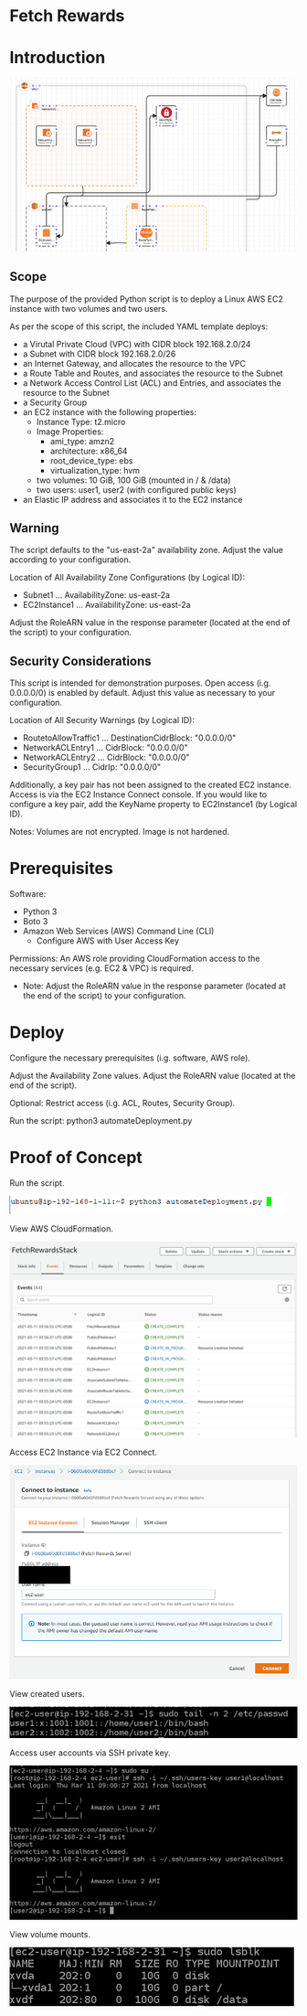 # Fetch Rewards

# Introduction
![Topology](https://github.com/alexlop00/Fetch-Rewards-AlexanderLopez/blob/2c5f10d095f4ad068b6a049be661b10e3595e18d/FetchRewards.PNG) 

## Scope
The purpose of the provided Python script is to deploy a Linux AWS EC2 instance with two volumes and two users.

As per the scope of this script, the included YAML template deploys:
* a Virutal Private Cloud (VPC) with CIDR block 192.168.2.0/24
* a Subnet with CIDR block 192.168.2.0/26
* an Internet Gateway, and allocates the resource to the VPC
* a Route Table and Routes, and associates the resource to the Subnet
* a Network Access Control List (ACL) and Entries, and associates the resource to the Subnet
* a Security Group
* an EC2 instance with the following properties:
  * Instance Type: t2.micro
  * Image Properties:
    * ami_type: amzn2
    * architecture: x86_64
    * root_device_type: ebs
    * virtualization_type: hvm 
  * two volumes: 10 GiB, 100 GiB (mounted in / & /data)
  * two users: user1, user2 (with configured public keys)
* an Elastic IP address and associates it to the EC2 instance

## Warning

The script defaults to the "us-east-2a" availability zone. Adjust the value according to your configuration.

Location of All Availability Zone Configurations (by Logical ID):
* Subnet1 ... AvailabilityZone: us-east-2a
* EC2Instance1 ... AvailabilityZone: us-east-2a

Adjust the RoleARN value in the response parameter (located at the end of the script) to your configuration. 

## Security Considerations

This script is intended for demonstration purposes. Open access (i.g. 0.0.0.0/0) is enabled by default. 
Adjust this value as necessary to your configuration. 

Location of All Security Warnings (by Logical ID):
* RoutetoAllowTraffic1 ... DestinationCidrBlock: "0.0.0.0/0" 
* NetworkACLEntry1 ... CidrBlock: "0.0.0.0/0"
* NetworkACLEntry2 ... CidrBlock: "0.0.0.0/0"
* SecurityGroup1 ... CidrIp: "0.0.0.0/0"

Additionally, a key pair has not been assigned to the created EC2 instance. Access is via the EC2 Instance Connect console. If you would like to configure a key pair, add the KeyName property to EC2Instance1 (by Logical ID). 

Notes: Volumes are not encrypted. Image is not hardened. 

# Prerequisites

Software: 
* Python 3 
* Boto 3
* Amazon Web Services (AWS) Command Line (CLI)
  * Configure AWS with User Access Key

Permissions:
An AWS role providing CloudFormation access to the necessary services (e.g. EC2 & VPC) is required. 
* Note: Adjust the RoleARN value in the response parameter (located at the end of the script) to your configuration. 

# Deploy

Configure the necessary prerequisites (i.g. software, AWS role).

Adjust the Availability Zone values. 
Adjust the RoleARN value (located at the end of the script). 

Optional: Restrict access (i.g. ACL, Routes, Security Group).

Run the script: python3 automateDeployment.py

# Proof of Concept

Run the script.

![Script](https://github.com/alexlop00/Fetch-Rewards-AlexanderLopez/blob/2c5f10d095f4ad068b6a049be661b10e3595e18d/ProofofConcept/RunScript.PNG)

View AWS CloudFormation.

![CloudFormation](https://github.com/alexlop00/Fetch-Rewards-AlexanderLopez/blob/2c5f10d095f4ad068b6a049be661b10e3595e18d/ProofofConcept/CloudFormation.PNG)

Access EC2 Instance via EC2 Connect.

![EC2 Connect](https://github.com/alexlop00/Fetch-Rewards-AlexanderLopez/blob/2c5f10d095f4ad068b6a049be661b10e3595e18d/ProofofConcept/EC2Connect.png)

View created users.

![Created Users](https://github.com/alexlop00/Fetch-Rewards-AlexanderLopez/blob/2c5f10d095f4ad068b6a049be661b10e3595e18d/ProofofConcept/createdUsers.PNG)

Access user accounts via SSH private key.

![SSH](https://github.com/alexlop00/Fetch-Rewards-AlexanderLopez/blob/2c5f10d095f4ad068b6a049be661b10e3595e18d/ProofofConcept/SSHAccess.PNG)

View volume mounts.

![Mounts](https://github.com/alexlop00/Fetch-Rewards-AlexanderLopez/blob/2c5f10d095f4ad068b6a049be661b10e3595e18d/ProofofConcept/blockmounts.PNG)



